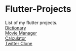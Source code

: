 # Flutter-Projects
List of my flutter projects.<br>
[Dictionary](https://github.com/evanch98/dictionary-flutter)<br>
[Movie Manager](https://github.com/evanch98/movie_manager_flutter)<br>
[Calculator](https://github.com/evanch98/calculator_flutter)<br>
[Twitter Clone](https://github.com/evanch98/twitter_clone)
